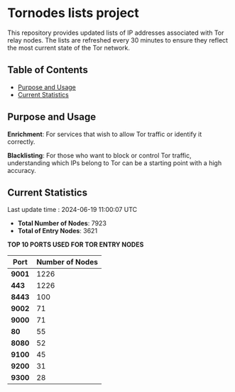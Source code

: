 # Tornodes lists project

This repository provides updated lists of IP addresses associated with Tor relay nodes. The lists are refreshed every 30 minutes to ensure they reflect the most current state of the Tor network.

## Table of Contents

- [Purpose and Usage](#purpose-and-usage)
- [Current Statistics](#current-statistics)


## Purpose and Usage

**Enrichment**: For services that wish to allow Tor traffic or identify it correctly.

**Blacklisting**: For those who want to block or control Tor traffic, understanding which IPs belong to Tor can be a starting point with a high accuracy.

## Current Statistics

Last update time : 2024-06-19 11:00:07 UTC

- **Total Number of Nodes**: 7923
- **Total of Entry Nodes**: 3621

**TOP 10 PORTS USED FOR TOR ENTRY NODES**

| **Port** | **Number of Nodes** |
|------|-----------------|
| **9001**   | 1226  |
| **443**   | 1226  |
| **8443**   | 100  |
| **9002**   | 71  |
| **9000**   | 71  |
| **80**   | 55  |
| **8080**   | 52  |
| **9100**   | 45  |
| **9200**   | 31  |
| **9300**   | 28  |

